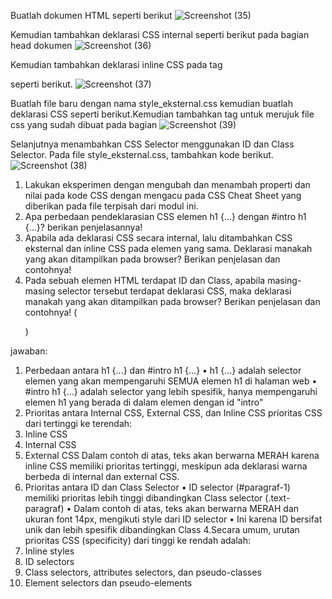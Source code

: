 Buatlah dokumen HTML seperti berikut
![Screenshot (35)](https://github.com/user-attachments/assets/8ca90a5b-c590-4849-8751-a946922953ba)

Kemudian tambahkan deklarasi CSS internal seperti berikut pada bagian head dokumen
![Screenshot (36)](https://github.com/user-attachments/assets/31ac7e82-1fa1-4e1c-a19b-88c8f945a3f1)

Kemudian tambahkan deklarasi inline CSS pada tag <p> seperti berikut.
![Screenshot (37)](https://github.com/user-attachments/assets/a9c3ac1a-912e-4bc9-bb1d-51cf33cff02d)

Buatlah file baru dengan nama style_eksternal.css kemudian buatlah deklarasi CSS seperti berikut.Kemudian tambahkan tag <link> untuk merujuk file css yang sudah dibuat pada bagian <head>
![Screenshot (39)](https://github.com/user-attachments/assets/bae046e0-63d6-41d3-a8c7-500fbccfffff)

Selanjutnya menambahkan CSS Selector menggunakan ID dan Class Selector. Pada file
style_eksternal.css, tambahkan kode berikut.
![Screenshot (38)](https://github.com/user-attachments/assets/8f6f62d7-078e-483b-bb7e-8a315f53cd77)

1. Lakukan eksperimen dengan mengubah dan menambah properti dan nilai pada kode CSS
dengan mengacu pada CSS Cheat Sheet yang diberikan pada file terpisah dari modul ini.
2. Apa perbedaan pendeklarasian CSS elemen h1 {...} dengan #intro h1 {...}? berikan
penjelasannya!
3. Apabila ada deklarasi CSS secara internal, lalu ditambahkan CSS eksternal dan inline CSS pada
elemen yang sama. Deklarasi manakah yang akan ditampilkan pada browser? Berikan
penjelasan dan contohnya!
4. Pada sebuah elemen HTML terdapat ID dan Class, apabila masing-masing selector tersebut
terdapat deklarasi CSS, maka deklarasi manakah yang akan ditampilkan pada browser?
Berikan penjelasan dan contohnya! ( <p id="paragraf-1" class="text-paragraf"> )

jawaban:
1.	Perbedaan antara h1 {...} dan #intro h1 {...}
   •	h1 {...} adalah selector elemen yang akan mempengaruhi SEMUA elemen h1 di halaman web
   •	#intro h1 {...} adalah selector yang lebih spesifik, hanya mempengaruhi elemen h1 yang berada di dalam elemen dengan id "intro"
2.	Prioritas antara Internal CSS, External CSS, dan Inline CSS
prioritas CSS dari tertinggi ke terendah:
   1.	Inline CSS
   2.	Internal CSS
   3.	External CSS
Dalam contoh di atas, teks akan berwarna MERAH karena inline CSS memiliki prioritas tertinggi, meskipun ada deklarasi warna berbeda di internal dan external CSS.
3.	Prioritas antara ID dan Class Selector
   •	ID selector (#paragraf-1) memiliki prioritas lebih tinggi dibandingkan Class selector (.text-paragraf)
   •	Dalam contoh di atas, teks akan berwarna MERAH dan ukuran font 14px, mengikuti style dari ID selector
   •	Ini karena ID bersifat unik dan lebih spesifik dibandingkan Class
4.Secara umum, urutan prioritas CSS (specificity) dari tinggi ke rendah adalah:
   1.	Inline styles
   2.	ID selectors
   3.	Class selectors, attributes selectors, dan pseudo-classes
   4.	Element selectors dan pseudo-elements
